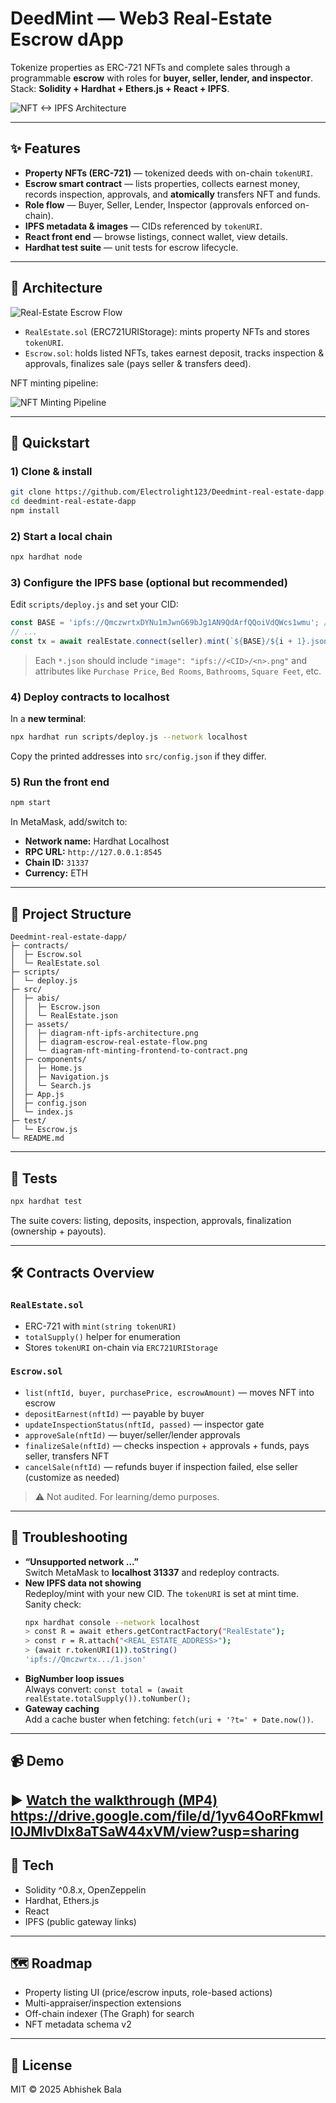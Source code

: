 # DeedMint — Web3 Real-Estate Escrow dApp

Tokenize properties as ERC-721 NFTs and complete sales through a programmable **escrow** with roles for **buyer, seller, lender, and inspector**.  
Stack: **Solidity + Hardhat + Ethers.js + React + IPFS**.

![NFT ↔ IPFS Architecture](./src/assets/diagram-nft-ipfs-architecture.png)

---

## ✨ Features

- **Property NFTs (ERC-721)** — tokenized deeds with on-chain `tokenURI`.
- **Escrow smart contract** — lists properties, collects earnest money, records inspection, approvals, and **atomically** transfers NFT and funds.
- **Role flow** — Buyer, Seller, Lender, Inspector (approvals enforced on-chain).
- **IPFS metadata & images** — CIDs referenced by `tokenURI`.
- **React front end** — browse listings, connect wallet, view details.
- **Hardhat test suite** — unit tests for escrow lifecycle.

---

## 🧱 Architecture

![Real-Estate Escrow Flow](./src/assets/diagram-escrow-real-estate-flow.png)

- `RealEstate.sol` (ERC721URIStorage): mints property NFTs and stores `tokenURI`.
- `Escrow.sol`: holds listed NFTs, takes earnest deposit, tracks inspection & approvals, finalizes sale (pays seller & transfers deed).

NFT minting pipeline:

![NFT Minting Pipeline](./src/assets/diagram-nft-minting-frontend-to-contract.png)

---

## 🚀 Quickstart

### 1) Clone & install
```bash
git clone https://github.com/Electrolight123/Deedmint-real-estate-dapp.git
cd deedmint-real-estate-dapp
npm install
```

### 2) Start a local chain
```bash
npx hardhat node
```

### 3) Configure the IPFS base (optional but recommended)
Edit `scripts/deploy.js` and set your CID:
```js
const BASE = 'ipfs://QmczwrtxDYNu1mJwnG69bJg1AN9QdArfQQoiVdQWcs1wmu'; // <- your folder with 1.json, 2.json, 3.json
// ...
const tx = await realEstate.connect(seller).mint(`${BASE}/${i + 1}.json`);
```

> Each `*.json` should include `"image": "ipfs://<CID>/<n>.png"` and attributes like `Purchase Price`, `Bed Rooms`, `Bathrooms`, `Square Feet`, etc.

### 4) Deploy contracts to localhost
In a **new terminal**:
```bash
npx hardhat run scripts/deploy.js --network localhost
```
Copy the printed addresses into `src/config.json` if they differ.

### 5) Run the front end
```bash
npm start
```
In MetaMask, add/switch to:
- **Network name:** Hardhat Localhost  
- **RPC URL:** `http://127.0.0.1:8545`  
- **Chain ID:** `31337`  
- **Currency:** ETH

---

## 📂 Project Structure

```
Deedmint-real-estate-dapp/
├─ contracts/
│  ├─ Escrow.sol
│  └─ RealEstate.sol
├─ scripts/
│  └─ deploy.js
├─ src/
│  ├─ abis/
│  │  ├─ Escrow.json
│  │  └─ RealEstate.json
│  ├─ assets/
│  │  ├─ diagram-nft-ipfs-architecture.png
│  │  ├─ diagram-escrow-real-estate-flow.png
│  │  └─ diagram-nft-minting-frontend-to-contract.png
│  ├─ components/
│  │  ├─ Home.js
│  │  ├─ Navigation.js
│  │  └─ Search.js
│  ├─ App.js
│  ├─ config.json
│  └─ index.js
├─ test/
│  └─ Escrow.js
└─ README.md
```

---

## 🧪 Tests

```bash
npx hardhat test
```

The suite covers: listing, deposits, inspection, approvals, finalization (ownership + payouts).

---

## 🛠️ Contracts Overview

### `RealEstate.sol`
- ERC-721 with `mint(string tokenURI)`
- `totalSupply()` helper for enumeration
- Stores `tokenURI` on-chain via `ERC721URIStorage`

### `Escrow.sol`
- `list(nftId, buyer, purchasePrice, escrowAmount)` — moves NFT into escrow
- `depositEarnest(nftId)` — payable by buyer
- `updateInspectionStatus(nftId, passed)` — inspector gate
- `approveSale(nftId)` — buyer/seller/lender approvals
- `finalizeSale(nftId)` — checks inspection + approvals + funds, pays seller, transfers NFT
- `cancelSale(nftId)` — refunds buyer if inspection failed, else seller (customize as needed)

> ⚠️ Not audited. For learning/demo purposes.

---

## 🧭 Troubleshooting

- **“Unsupported network …”**  
  Switch MetaMask to **localhost 31337** and redeploy contracts.
- **New IPFS data not showing**  
  Redeploy/mint with your new CID. The `tokenURI` is set at mint time.  
  Sanity check:
  ```bash
  npx hardhat console --network localhost
  > const R = await ethers.getContractFactory("RealEstate");
  > const r = R.attach("<REAL_ESTATE_ADDRESS>");
  > (await r.tokenURI(1)).toString()
  'ipfs://Qmczwrtx.../1.json'
  ```
- **BigNumber loop issues**  
  Always convert: `const total = (await realEstate.totalSupply()).toNumber();`
- **Gateway caching**  
  Add a cache buster when fetching: `fetch(uri + '?t=' + Date.now())`.

---

## 📹 Demo
▶️ [Watch the walkthrough (MP4)](./src/assets/deedmint-dapp-walkthrough.mp4)
https://drive.google.com/file/d/1yv64OoRFkmwII0JMlvDlx8aTSaW44xVM/view?usp=sharing
---

## 🧰 Tech

- Solidity ^0.8.x, OpenZeppelin
- Hardhat, Ethers.js
- React
- IPFS (public gateway links)

---

## 🗺️ Roadmap

- Property listing UI (price/escrow inputs, role-based actions)
- Multi-appraiser/inspection extensions
- Off-chain indexer (The Graph) for search
- NFT metadata schema v2

---

## 📄 License

MIT © 2025 Abhishek Bala
